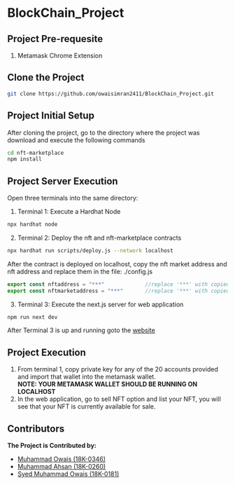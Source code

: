 # BlockChain_Project

## Project Pre-requesite
1. Metamask Chrome Extension

## Clone the Project

```bash
git clone https://github.com/owaisimran2411/BlockChain_Project.git
```

## Project Initial Setup

After cloning the project, go to the directory where the project was download and execute the following commands
```bash
cd nft-marketplace
npm install
```

## Project Server Execution

Open three terminals into the same directory:
1. Terminal 1: Execute a Hardhat Node
```bash
npx hardhat node
```
2. Terminal 2: Deploy the nft and nft-marketplace contracts
```bash
npx hardhat run scripts/deploy.js --network localhost
```
After the contract is deployed on localhost, copy the nft market address and nft address and replace them in the file: ./config.js
```config.js
export const nftaddress = "***"             //replace '***' with copied nft-address
export const nftmarketaddress = "***"       //replace '***' with copied nft-market-address
```

3. Terminal 3: Execute the next.js server for web application
```bash
npm run next dev
```
After Terminal 3 is up and running goto the [website](http://localhost:3000)

## Project Execution

1. From terminal 1, copy private key for any of the 20 accounts provided and import that wallet into the metamask wallet. <br/>
**NOTE: YOUR METAMASK WALLET SHOULD BE RUNNING ON LOCALHOST**
2. In the web application, go to sell NFT option and list your NFT, you will see that your NFT is currently available for sale.



## Contributors
<b> The Project is Contributed by: </b>
* [Muhammad Owais (18K-0346)](https://github.com/owaisimran2411)
* [Muhammad Ahsan (18K-0260)](https://github.com/ahsan7162)
* [Syed Muhammad Owais (18K-0181)](https://github.com/SyedMuhammadOwais18)
